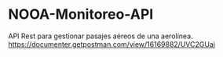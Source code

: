 # NOOA-Monitoreo-API
API Rest para gestionar pasajes aéreos de una aerolínea.
https://documenter.getpostman.com/view/16169882/UVC2GUai
